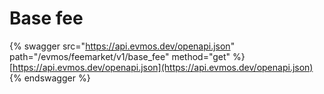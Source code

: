 # Base fee

{% swagger src="https://api.evmos.dev/openapi.json" path="/evmos/feemarket/v1/base_fee" method="get" %}
[https://api.evmos.dev/openapi.json](https://api.evmos.dev/openapi.json)
{% endswagger %}
